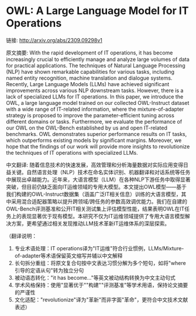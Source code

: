 # OWL: A Large Language Model for IT Operations

链接: http://arxiv.org/abs/2309.09298v1

原文摘要:
With the rapid development of IT operations, it has become increasingly
crucial to efficiently manage and analyze large volumes of data for practical
applications. The techniques of Natural Language Processing (NLP) have shown
remarkable capabilities for various tasks, including named entity recognition,
machine translation and dialogue systems. Recently, Large Language Models
(LLMs) have achieved significant improvements across various NLP downstream
tasks. However, there is a lack of specialized LLMs for IT operations. In this
paper, we introduce the OWL, a large language model trained on our collected
OWL-Instruct dataset with a wide range of IT-related information, where the
mixture-of-adapter strategy is proposed to improve the parameter-efficient
tuning across different domains or tasks. Furthermore, we evaluate the
performance of our OWL on the OWL-Bench established by us and open IT-related
benchmarks. OWL demonstrates superior performance results on IT tasks, which
outperforms existing models by significant margins. Moreover, we hope that the
findings of our work will provide more insights to revolutionize the techniques
of IT operations with specialized LLMs.

中文翻译:
随着信息技术的快速发展，高效管理和分析海量数据对实际应用变得日益关键。自然语言处理（NLP）技术在命名实体识别、机器翻译和对话系统等任务中展现出卓越能力。近年来，大语言模型（LLM）在各种NLP下游任务中取得显著突破，但目前仍缺乏面向IT运维领域的专用大模型。本文提出OWL模型——基于我们构建的OWL-Instruct数据集（涵盖广泛IT相关信息）训练的大语言模型，其中采用混合适配器策略以提升跨领域/跨任务的参数高效调优能力。我们在自建的OWL-Bench评测基准和公开IT相关测试集上评估模型性能，结果表明OWL在IT任务上的表现显著优于现有模型。本研究不仅为IT运维领域提供了专用大语言模型解决方案，更希望通过相关发现推动LLM技术革新IT运维体系的深层探索。

（翻译说明：
1. 专业术语处理：IT operations译为"IT运维"符合行业惯例，LLMs/Mixture-of-adapter等术语保留英文缩写并辅以中文解释
2. 长句拆分重组：将原文复合句按中文表达习惯分解为多个短句，如将"where引导的定语从句"转为独立分句
3. 被动语态转化："it has become..."等英文被动结构转换为中文主动句式
4. 学术风格保持：使用"显著优于""构建""评测基准"等学术用语，保持论文摘要的严谨性
5. 文化适配："revolutionize"译为"革新"而非字面"革命"，更符合中文技术文献表述）
